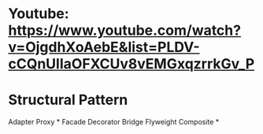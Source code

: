 # Youtube: https://www.youtube.com/watch?v=OjgdhXoAebE&list=PLDV-cCQnUlIaOFXCUv8vEMGxqzrrkGv_P

# Structural Pattern
Adapter
Proxy *
Facade
Decorator
Bridge
Flyweight
Composite *
